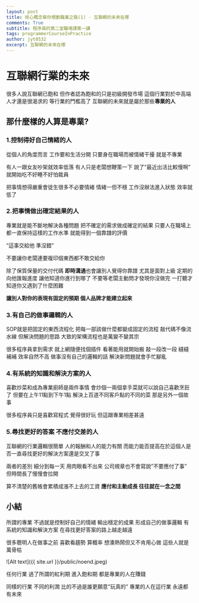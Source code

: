 ```yaml
---
layout: post
title: 核心概念幫你規劃職業之路(1) - 互聯網的未來在哪
comments: True 
subtitle: 程序員的第二堂職場課第一講
tags: programmerCourseInPractice
author: jyt0532
excerpt: 互聯網的未來在哪
---
```


# 互聯網行業的未來

很多人說互聯網已飽和 但作者認為飽和的只是初級開發市場 這個行業對於中高端人才還是很渴求的 等行業的門檻高了 互聯網的未來就是屬於那些**專業的人**


## 那什麼樣的人算是專業?

### 1.控制得好自己情緒的人

從個人的角度而言 工作要和生活分開 只要身在職場而被情緒干擾 就是不專業

有人一跟女友吵架就效率低落 有人只是老闆想鞭策一下 說了”最近出活比較慢啊” 就開始吃不好睡不好怕裁員

把事情想得嚴重會徒生很多不必要情緒 情緒一但不穩 工作沒辦法進入狀態 效率就低了

### 2.把事情做出確定結果的人

專業就是能不斷地解決各種問題 把不確定的需求做成確定的結果 只要人在職場上 都一直保持這樣的工作水準 就能得到一個靠譜的評價

“這事交給他 準沒錯” 

不要讓你老闆連要複印個東西都不敢交給你

除了保質保量的交付代碼 **即時溝通**也會讓別人覺得你靠譜 尤其是面對上級 定期的向他匯報進度 讓他知道你進行到哪了 不要等老闆主動問才發現你沒做完 一打聽才知道你又遇到了什麼困難

**讓別人對你的表現有固定的預期 個人品牌才能建立起來**

### 3.有自己的做事邏輯的人

SOP就是把固定的東西流程化 把每一部該做什麼都變成固定的流程 敲代碼不像流水線 但解決問題的思路 大致的架構流程也是萬變不變其宗

很多程序員拿到需求 就上網隨便找個插件 看著能用就開始搬 敲一段改一段 縫縫補補 效率自然不高 做事沒有自己的邏輯的話 解決新問題就會手忙腳亂

### 4.有系統的知識和解決方案的人

喜歡炒菜和成為專業廚師是兩件事情 會炒個一兩個拿手菜就可以說自己喜歡烹飪了 但要在上午11點到下午1點 解決上百道不同客戶點的不同的菜 那是另外一個故事

很多程序員只是喜歡寫程式 覺得很好玩 但這跟專業相差甚遠

### 5.尋找更好的答案 不應付交差的人

互聯網的行業邏輯很簡單 人的報酬和人的能力有關 而能力能否提高在於這個人是否一直尋找更好的解決方案還是交叉了事

兩者的差別 細分到每一天 用肉眼看不出來 公司規章也不會寫說”不要應付了事” 但時間長了慢慢會拉開

算不清楚的舊帳會累積成漲不上去的工資 **應付和主動成長 往往就在一念之間**

## 小結

所謂的專業 不過就是控制好自己的情緒 輸出穩定的成果 形成自己的做事邏輯 有系統的知識和解決方案 在尋找更好答案的路上越走越遠

很多聰明人在做事之前 喜歡看趨勢 算概率 想湊熱鬧但又不肯用心做 這些人就是萬骨枯 

![Alt text]({{ site.url }}/public/noend.jpeg)

任何行業 過了所謂的紅利期 進入飽和期 都是專業的人在賺錢 

同樣的行業 不同的利潤 比的不過是誰更願意”玩真的” 專業的人在這行業 永遠都有未來 



